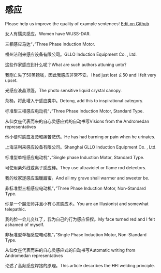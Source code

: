 # 感应

Please help us improve the quality of example sentences! [Edit on Github](https://github.com/jiyushe/jiyu-example-sentence-source/blob/main/chinese/ganying_1.md)

<p><span class="chinese">女人有懦夫感应。</span><span class="english">Women have WUSS-DAR.</span></p>

<p><span class="chinese">三相感应马达“，”</span><span class="english">Three Phase Induction Motor.</span></p>

<p><span class="chinese">福州洁利来感应设备有限公司。</span><span class="english">GLLO Induction Equipment Co. , Ltd.</span></p>

<p><span class="chinese">这些作家感应到什么呢？</span><span class="english">What are such authors attuning unto?</span></p>

<p><span class="chinese">我刚亡失了50英镑钱，因此我感应非常不安。</span><span class="english">I had just lost ￡50 and I felt very upset.</span></p>

<p><span class="chinese">光感应液晶顶篷。</span><span class="english">The photo sensitive liquid crystal canopy.</span></p>

<p><span class="chinese">茶桶，将此增入于感应类中。</span><span class="english">Detong, add this to inspirational category.</span></p>

<p><span class="chinese">标准型三相感应电动机“，”</span><span class="english">Three Phase Induction Motor, Standard Type.</span></p>

<p><span class="chinese">从仙女座代表而来的自心灵感应式的自动书写</span><span class="english">Visions from the Andromedan representatives</span></p>

<p><span class="chinese">他小便时感应发烫和痛苦悲伤。</span><span class="english">He has had burning or pain when he urinates.</span></p>

<p><span class="chinese">上海洁利来感应设备有限公司。</span><span class="english">Shanghai GLLO Induction Equipment Co. , Ltd.</span></p>

<p><span class="chinese">标准型单相感应电动机“，”</span><span class="english">Single phase Induction Motor, Standard Type.</span></p>

<p><span class="chinese">可使用紫外线或离子感应棒。</span><span class="english">They use ultraviolet or flame rod detectors.</span></p>

<p><span class="chinese">我的坟冢遂感应温暖甜蜜。</span><span class="english">And all my grave shall warmer and sweeter be.</span></p>

<p><span class="chinese">非标准型三相感应电动机“，”</span><span class="english">Three Phase Induction Motor, Non-Standard Type.</span></p>

<p><span class="chinese">你是一个魔法师并且小有心灵感应术。</span><span class="english">You are an Illusionist and somewhat telepathic.</span></p>

<p><span class="chinese">我的脸一会儿变红了，我为自己的行为感应忸捏。</span><span class="english">My face turned red and I felt ashamed of myself.</span></p>

<p><span class="chinese">非标准型单相感应电动机“，”</span><span class="english">Single Phase Induction Motor, Non-Standard Type.</span></p>

<p><span class="chinese">从仙女座代表而来的自心灵感应式的自动书写</span><span class="english">Automatic writing from Andromedan representatives</span></p>

<p><span class="chinese">论述了高频感应焊接的原理。</span><span class="english">This article describes the HFI welding principle.</span></p>

